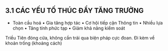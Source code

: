 ## 3.1 CÁC YẾU TỐ THÚC ĐẨY TĂNG TRƯỞNG

   - Toàn cầu hoá 
     • Gia tăng hợp tác 
     • Cơ hội tiếp cận Thông tin
     • Nhiều lựa chọn 
     • Tăng tính phức tạp 
     • Giảm khả năng kiểm soát

Triều Tiên đóng cửa, không cần trải qua biện pháp cực đoan. Đi kèm về khoản trống (khoảng cách)